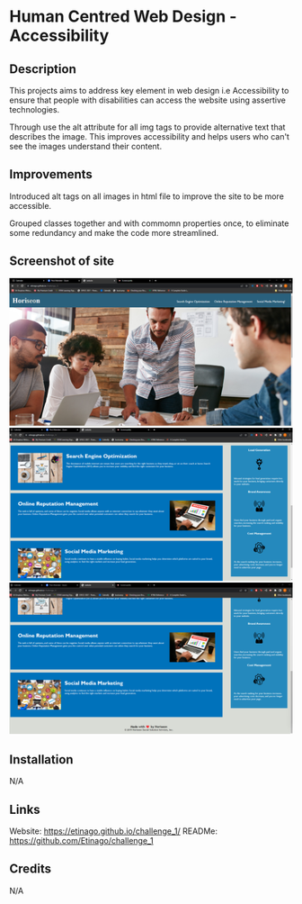 # Human Centred Web Design - Accessibility

## Description
This projects aims to address key element in web design i.e Accessibility to ensure that people with disabilities can access the website using assertive technologies.

Through use the alt attribute for all img tags to provide alternative text that describes the image. This improves accessibility and helps users who can't see the images understand their content.

## Improvements 
Introduced alt tags on all images in html file to improve the site to be more accessible.

Grouped classes together and with commomn properties once, to eliminate some redundancy and make the code more streamlined.


## Screenshot of site
![Alt text](image.png)
![Alt text](image-1.png)
![Alt text](image-2.png)
## Installation
N/A

## Links

Website: https://etinago.github.io/challenge_1/
READMe: https://github.com/Etinago/challenge_1

## Credits
N/A